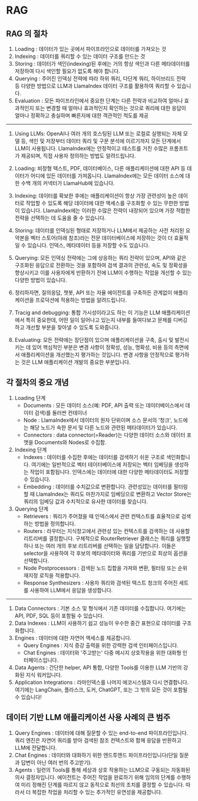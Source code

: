 # RAG

## RAG 의 절차

1. Loading : 데이터가 있는 곳에서 파이프라인으로 데이터를 가져오는 것
2. Indexing : 데이터를 쿼리할 수 있는 데이터 구조를 만드는 것
3. Storing : 데이터가 색인(indexing)된 후에는 거의 항상 색인과 다른 메타데이터를 저장하여 다시 색인할 필요가 없도록 해야 합니다.
4. Querying : 주어진 인덱싱 전략에 따라 하위 쿼리, 다단계 쿼리, 하이브리드 전략 등 다양한 방법으로 LLM과 LlamaIndex 데이터 구조를 활용하여 쿼리할 수 있습니다.
5. Evaluation : 모든 파이프라인에서 중요한 단계는 다른 전략과 비교하여 얼마나 효과적인지 또는 변경할 때 얼마나 효과적인지 확인하는 것으로 쿼리에 대한 응답이 얼마나 정확하고 충실하며 빠른지에 대한 객관적인 척도를 제공

---

1. Using LLMs: OpenAI나 여러 개의 호스팅된 LLM 또는 로컬로 실행되는 자체 모델 등, 색인 및 저장부터 데이터 쿼리 및 구문 분석에 이르기까지 모든 단계에서 LLM이 사용됩니다. LlamaIndex에는 안정적이고 테스트를 거친 수많은 프롬프트가 제공되며, 직접 사용자 정의하는 방법도 알려드립니다.

2. Loading: 비정형 텍스트, PDF, 데이터베이스, 다른 애플리케이션에 대한 API 등 데이터가 어디에 있든 데이터를 가져옵니다. LlamaIndex에는 모든 데이터 소스에 대한 수백 개의 커넥터가 LlamaHub에 있습니다.

3. Indexing: 데이터를 확보한 후에는 애플리케이션이 항상 가장 관련성이 높은 데이터로 작업할 수 있도록 해당 데이터에 대한 액세스를 구조화할 수 있는 무한한 방법이 있습니다. LlamaIndex에는 이러한 수많은 전략이 내장되어 있으며 가장 적합한 전략을 선택하는 데 도움을 줄 수 있습니다.

4. Storing: 데이터를 인덱싱된 형태로 저장하거나 LLM에서 제공하는 사전 처리된 요약본을 벡터 스토어(아래 참조)라는 전문 데이터베이스에 저장하는 것이 더 효율적일 수 있습니다. 인덱스, 메타데이터 등을 저장할 수도 있습니다.

5. Querying: 모든 인덱싱 전략에는 그에 상응하는 쿼리 전략이 있으며, API와 같은 구조화된 응답으로 전환하는 것을 포함하여 검색 결과의 관련성, 속도 및 정확성을 향상시키고 이를 사용자에게 반환하기 전에 LLM이 수행하는 작업을 개선할 수 있는 다양한 방법이 있습니다.

6. 정리하자면, 질의응답, 챗봇, API 또는 자율 에이전트를 구축하든 관계없이 애플리케이션을 프로덕션에 적용하는 방법을 알려드립니다.

7. Tracig and debugging: 통합 가시성이라고도 하는 이 기능은 LLM 애플리케이션에서 특히 중요한데, 어떤 일이 일어나고 있는지 내부를 들여다보고 문제를 디버깅하고 개선할 부분을 찾아낼 수 있도록 도와줍니다.

8. Evaluating: 모든 전략에는 장단점이 있으며 애플리케이션을 구축, 출시 및 발전시키는 데 있어 핵심적인 부분은 변경 사항이 정확성, 성능, 명확성, 비용 등의 측면에서 애플리케이션을 개선했는지 평가하는 것입니다. 변경 사항을 안정적으로 평가하는 것은 LLM 애플리케이션 개발의 중요한 부분입니다.

## 각 절차의 중요 개념

1. Loading 단계
   - Documents : 모든 데이터 소스(예: PDF, API 출력 또는 데이터베이스에서 데이터 검색)를 둘러싼 컨테이너
   - Node : LlamaIndex에서 데이터의 원자 단위이며 소스 문서의 '청크', 노드에는 해당 노드가 속한 문서 및 다른 노드와 관련된 메타데이터가 있습니다.
   - Connectors : data connector(=Reader)는 다양한 데이터 소스와 데이터 포맷을 Documents와 Nodes로 수집함.
2. Indexing 단계
   - Indexes : 데이터를 수집한 후에는 데이터를 검색하기 쉬운 구조로 색인화합니다. 여기에는 일반적으로 벡터 테이터베이스에 저장되는 벡터 임베딩을 생성하는 작업이 포함됩니다. 인덱스에는 데이터에 대한 다양한 메타데이터도 저장할 수 있습니다.
   - Embedding : 데이터를 수치값으로 변환합니다. 관련성있는 데이터를 필터링할 때 LlamaIndex는 쿼리도 마찬가지로 임베딩으로 변환하고 Vector Store는 쿼리의 임베딩 값과 수치적으로 유사한 데이터를 찾습니다.
3. Querying 단계
   - Retrievers : 쿼리가 주어졌을 때 인덱스에서 관련 컨텍스트를 효율적으로 검색하는 방법을 정의합니다.
   - Routers : 라우터는 지식창고에서 관련성 있는 컨텍스트를 검색하는 데 사용할 리트리버를 결정합니다.
     구체적으로 RouterRetriever 클래스는 쿼리를 실행할 하나 또는 여러 개의 후보 리트리버를 선택하는 일을 담당합니다.
     이들은 selector을 사용하여 각 후보의 메타데이터와 쿼리를 기반으로 최상의 옵션을 선택합니다.
   - Node Postprocessors : 검색된 노드 집합을 가져와 변환, 필터링 또는 순위 재지정 로직을 적용합니다.
   - Response Synthesizers : 사용자 쿼리와 검색된 텍스트 청크의 주어진 세트를 사용하여 LLM에서 응답을 생성합니다.

---

1. Data Connectors : 기본 소스 및 형식에서 기존 데이터를 수집합니다. 여기에는 API, PDF, SQL 등이 포함될 수 있습니다.
2. Data Indexes : LLM이 사용하기 쉽고 성능이 우수한 중간 표현으로 데이터를 구조화합니다.
3. Engines : 데이터에 대한 자연어 액세스를 제공합니다.
   - Query Engines : 지식 증강 출력을 위한 강력한 검색 인터페이스입니다.
   - Chat Engines : 데이터와 '주고받는' 다중 메시지 상호작용을 위한 대화형 인터페이스입니다.
4. Data Agents : 간단한 helper, API 통합, 다양한 Tools를 이용한 LLM 기반의 강화된 지식 워커입니다.
5. Application Integrations : 라마인덱스를 나머지 에코시스템과 다시 연결합니다. 여기에는 LangChain, 플라스크, 도커, ChatGPT, 또는 그 밖의 모든 것이 포함될 수 있습니다!

## 데이터 기반 LLM 애플리케이션 사용 사례의 큰 범주

1. Query Engines : 데이터에 대해 질문할 수 있는 end-to-end 파이프라인입니다. 쿼리 엔진은 자연어 쿼리를 받아 검색된 참조 컨텍스트와 함께 응답을 반환하고 LLM에 전달합니다.
2. Chat Engines : 데이터와 대화하기 위한 엔드투엔드 파이프라인입니다(단일 질문과 답변이 아닌 여러 번의 주고받기).
3. Agents : 일련의 Tools를 통해 세상과 상호 작용하는 LLM으로 구동되는 자동화된 의사 결정자입니다. 에이전트는 주어진 작업을 완료하기 위해 임의의 단계를 수행하여 미리 정해진 단계를 따르지 않고 동적으로 최선의 조치를 결정할 수 있습니다. 따라서 더 복잡한 작업을 처리할 수 있는 추가적인 유연성을 제공합니다.
